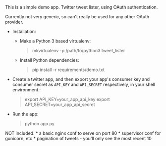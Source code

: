 This is a simple demo app.
Twitter tweet lister, using OAuth authentication.

Currently not very generic, so can't really be used
for any other OAuth provider.

* Installation:
	* Make a Python 3 based virtualenv:
		> mkvirtualenv -p /path/to/python3 tweet_lister
	* Install Python dependencies:
		> pip install -r requirements/demo.txt

* Create a twitter app, and then
  export your app's consumer key and consumer secret
  as `API_KEY` and `API_SECRET` respectively, in your
  shell environment.:
  > export API_KEY=your_app_api_key
  > export API_SECRET=your_app_api_secret

* Run the app:
	> python app.py

NOT included:
	* a basic nginx conf to serve on port 80
	* supervisor conf for gunicorn, etc
	* pagination of tweets - you'll only see the most recent 10


